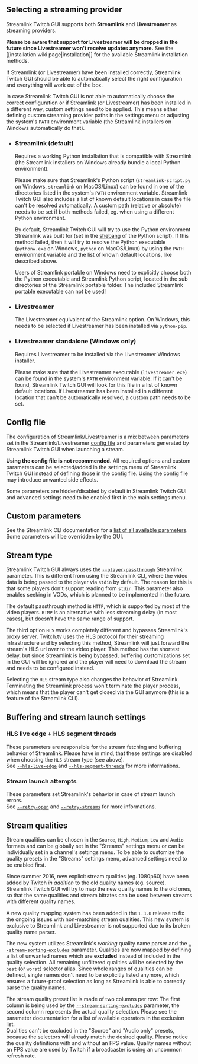 ## Selecting a streaming provider

Streamlink Twitch GUI supports both **Streamlink** and **Livestreamer** as streaming providers.

**Please be aware that support for Livestreamer will be dropped in the future since Livestreamer won't receive updates anymore.** See the [[installation wiki page|installation]] for the available Streamlink installation methods.

If Streamlink (or Livestreamer) have been installed correctly, Streamlink Twitch GUI should be able to automatically select the right configuration and everything will work out of the box.

In case Streamlink Twitch GUI is not able to automatically choose the correct configuration or if Streamlink (or Livestreamer) has been installed in a different way, custom settings need to be applied. This means either defining custom streaming provider paths in the settings menu or adjusting the system's `PATH` environment variable (the Streamlink installers on Windows automatically do that).

- ### Streamlink (default)

  Requires a working Python installation that is compatible with Streamlink (the Streamlink installers on Windows already bundle a local Python environment).  
  
  Please make sure that Streamlink's Python script (`streamlink-script.py` on Windows, `streamlink` on MacOS/Linux) can be found in one of the directories listed in the system's `PATH` environment variable. Streamlink Twitch GUI also includes a list of known default locations in case the file can't be resolved automatically. A custom path (relative or absolute) needs to be set if both methods failed, eg. when using a different Python environment.
  
  By default, Streamlink Twitch GUI will try to use the Python environment Streamlink was built for (set in the [shebang][shebang] of the Python script). If this method failed, then it will try to resolve the Python executable (`pythonw.exe` on Windows, `python` on MacOS/Linux) by using the `PATH` environment variable and the list of known default locations, like described above.
  
  Users of Streamlink portable on Windows need to explicitly choose both the Python executable and Streamlink Python script, located in the sub directories of the Streamlink portable folder. The included Streamlink portable executable can not be used!

- ### Livestreamer

  The Livestreamer equivalent of the Streamlink option. On Windows, this needs to be selected if Livestreamer has been installed via `python-pip`.

- ### Livestreamer standalone (Windows only)  

  Requires Livestreamer to be installed via the Livestreamer Windows installer.  

  Please make sure that the Livestreamer executable (`livestreamer.exe`) can be found in the system's `PATH` environment variable. If it can't be found, Streamlink Twitch GUI will look for this file in a list of known default locations. If Livestreamer has been installed in a different location that can't be automatically resolved, a custom path needs to be set.


## Config file

The configuration of Streamlink/Livestreamer is a mix between parameters set in the Streamlink/Livestreamer [config file][config-file] and parameters generated by Streamlink Twitch GUI when launching a stream.

**Using the config file is not recommended.** All required options and custom parameters can be selected/added in the settings menu of Streamlink Twitch GUI instead of defining those in the config file. Using the config file may introduce unwanted side effects.

Some parameters are hidden/disabled by default in Streamlink Twitch GUI and advanced settings need to be enabled first in the main settings menu.


## Custom parameters

See the Streamlink CLI documentation for a [list of all available parameters][streamlink-docs]. Some parameters will be overridden by the GUI.


## Stream type

Streamlink Twitch GUI always uses the [`--player-passthrough`][player-passthrough] Streamlink parameter. This is different from using the Streamlink CLI, where the video data is being passed to the player via `stdin` by default. The reason for this is that some players don't support reading from `stdin`. This parameter also enables seeking in VODs, which is planned to be implemented in the future.

The default passthrough method is `HTTP`, which is supported by most of the video players. `RTMP` is an alternative with less streaming delay (in most cases), but doesn't have the same range of support.

The third option `HLS` works completely different and bypasses Streamlink's proxy server. Twitch.tv uses the HLS protocol for their streaming infrastructure and by selecting this method, Streamlink will just forward the stream's HLS url over to the video player. This method has the shortest delay, but since Streamlink is being bypassed, buffering customizations set in the GUI will be ignored and the player will need to download the stream and needs to be configured instead.

Selecting the `HLS` stream type also changes the behavior of Streamlink. Terminating the Streamlink process won't terminate the player process, which means that the player can't get closed via the GUI anymore (this is a feature of the Streamlink CLI).


## Buffering and stream launch settings

### HLS live edge + HLS segment threads

These parameters are responsible for the stream fetching and buffering behavior of Streamlink. Please have in mind, that these settings are disabled when choosing the `HLS` stream type (see above).  
See [`--hls-live-edge`][hls-live-edge] and [`--hls-segment-threads`][hls-segment-threads] for more informations.

### Stream launch attempts

These parameters set Streamlink's behavior in case of stream launch errors.  
See [`--retry-open`][retry-open] and [`--retry-streams`][retry-streams] for more informations.


## Stream qualities

Stream qualities can be chosen in the `Source`, `High`, `Medium`, `Low` and `Audio` formats and can be globally set in the "Streams" settings menu or can be individually set in a channel's settings menu. To be able to customize the quality presets in the "Streams" settings menu, advanced settings need to be enabled first.  

Since summer 2016, new explicit stream qualities (eg. 1080p60) have been added by Twitch *in addition* to the old quality names (eg. source). Streamlink Twitch GUI will try to map the new quality names to the old ones, so that the same qualities and stream bitrates can be used between streams with different quality names.

A new quality mapping system has been added in the `1.3.0` release to fix the ongoing issues with non-matching stream qualities. This new system is exclusive to Streamlink and Livestreamer is not supported due to its broken quality name parser.

The new system utilizes Streamlink's *working* quality name parser and the [`--stream-sorting-excludes`][stream-sorting-excludes] parameter. Qualities are now mapped by defining a list of unwanted names which are **excluded** instead of included in the quality selection. All remaining unfiltered qualities will be selected by the `best` (or `worst`) selector alias. Since whole ranges of qualities can be defined, single names don't need to be explicitly listed anymore, which ensures a future-proof selection as long as Streamlink is able to correctly parse the quality names.

The stream quality preset list is made of two columns per row: The first column is being used by the [`--stream-sorting-excludes`][stream-sorting-excludes] parameter, the second column represents the actual quality selection. Please see the parameter documentation for a list of available operators in the exclusion list.  
Qualities can't be excluded in the "Source" and "Audio only" presets, because the selectors will already match the desired quality. Please notice the quality definitions with and without an FPS value. Quality names without an FPS value are used by Twitch if a broadcaster is using an uncommon refresh rate.


[shebang]: https://en.wikipedia.org/wiki/Shebang_(Unix) "Shebang or hashbang - Wikipedia"
[config-file]: https://streamlink.github.io/cli.html#configuration-file "Streamlink config file"
[streamlink-docs]: https://streamlink.github.io/cli.html#command-line-usage "List of all Streamlink parameters"
[player-passthrough]: https://streamlink.github.io/cli.html#cmdoption--player-passthrough "--player-passthrough parameter"
[hls-live-edge]: https://streamlink.github.io/cli.html#cmdoption--hls-live-edge "--hls-live-edge parameter"
[hls-segment-threads]: https://streamlink.github.io/cli.html#cmdoption--hls-segment-threads "--hls-segment-threads parameter"
[retry-open]: https://streamlink.github.io/cli.html#cmdoption--retry-open "--retry-open parameter"
[retry-streams]: https://streamlink.github.io/cli.html#cmdoption--retry-streams "--retry-streams parameter"
[stream-sorting-excludes]: https://streamlink.github.io/cli.html#cmdoption--stream-sorting-excludes "--stream-sorting-excludes parameter"
